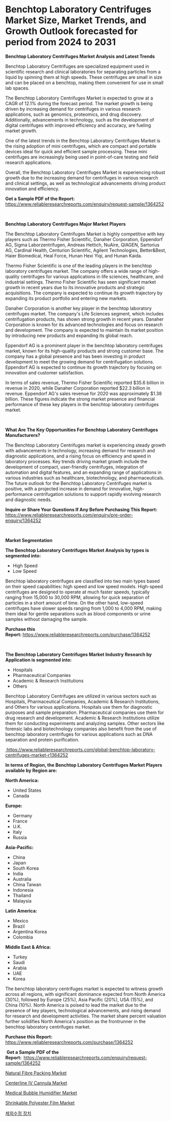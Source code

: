 <p><h1>Benchtop Laboratory Centrifuges Market Size, Market Trends, and Growth Outlook forecasted for period from 2024 to 2031</h1></p><p><strong>Benchtop Laboratory Centrifuges Market Analysis and Latest Trends</strong></p>
<p><p>Benchtop Laboratory Centrifuges are specialized equipment used in scientific research and clinical laboratories for separating particles from a liquid by spinning them at high speeds. These centrifuges are small in size and can be placed on a benchtop, making them convenient for use in small lab spaces.</p><p>The Benchtop Laboratory Centrifuges Market is expected to grow at a CAGR of 12.1% during the forecast period. The market growth is being driven by increasing demand for centrifuges in various research applications, such as genomics, proteomics, and drug discovery. Additionally, advancements in technology, such as the development of digital centrifuges with improved efficiency and accuracy, are fueling market growth.</p><p>One of the latest trends in the Benchtop Laboratory Centrifuges Market is the rising adoption of mini centrifuges, which are compact and portable devices ideal for quick and efficient sample processing. These mini centrifuges are increasingly being used in point-of-care testing and field research applications.</p><p>Overall, the Benchtop Laboratory Centrifuges Market is experiencing robust growth due to the increasing demand for centrifuges in various research and clinical settings, as well as technological advancements driving product innovation and efficiency.</p></p>
<p><strong>Get a Sample PDF of the Report:&nbsp;</strong> <a href="https://www.reliableresearchreports.com/enquiry/request-sample/1364252">https://www.reliableresearchreports.com/enquiry/request-sample/1364252</a></p>
<p>&nbsp;</p>
<p><strong>Benchtop Laboratory Centrifuges Major Market Players</strong></p>
<p><p>The Benchtop Laboratory Centrifuges Market is highly competitive with key players such as Thermo Fisher Scientific, Danaher Corporation, Eppendorf AG, Sigma Laborzentrifugen, Andreas Hettich, NuAire, QIAGEN, Sartorius AG, Cardinal Health, Centurion Scientific, Agilent Technologies, Better&Best, Haier Biomedical, Heal Force, Hunan Hexi Yiqi, and Hunan Kaida.</p><p>Thermo Fisher Scientific is one of the leading players in the benchtop laboratory centrifuges market. The company offers a wide range of high-quality centrifuges for various applications in life sciences, healthcare, and industrial settings. Thermo Fisher Scientific has seen significant market growth in recent years due to its innovative products and strategic acquisitions. The company is expected to continue its growth trajectory by expanding its product portfolio and entering new markets.</p><p>Danaher Corporation is another key player in the benchtop laboratory centrifuges market. The company's Life Sciences segment, which includes centrifugation products, has shown strong growth in recent years. Danaher Corporation is known for its advanced technologies and focus on research and development. The company is expected to maintain its market position by introducing new products and expanding its global reach.</p><p>Eppendorf AG is a prominent player in the benchtop laboratory centrifuges market, known for its high-quality products and strong customer base. The company has a global presence and has been investing in product development to meet the growing demand for centrifugation solutions. Eppendorf AG is expected to continue its growth trajectory by focusing on innovation and customer satisfaction.</p><p>In terms of sales revenue, Thermo Fisher Scientific reported $35.6 billion in revenue in 2020, while Danaher Corporation reported $22.3 billion in revenue. Eppendorf AG's sales revenue for 2020 was approximately $1.38 billion. These figures indicate the strong market presence and financial performance of these key players in the benchtop laboratory centrifuges market.</p></p>
<p>&nbsp;</p>
<p><strong>What Are The Key Opportunities For Benchtop Laboratory Centrifuges Manufacturers?</strong></p>
<p><p>The Benchtop Laboratory Centrifuges market is experiencing steady growth with advancements in technology, increasing demand for research and diagnostic applications, and a rising focus on efficiency and speed in laboratory processes. Key trends driving market growth include the development of compact, user-friendly centrifuges, integration of automation and digital features, and an expanding range of applications in various industries such as healthcare, biotechnology, and pharmaceuticals. The future outlook for the Benchtop Laboratory Centrifuges market is positive, with a projected increase in demand for innovative, high-performance centrifugation solutions to support rapidly evolving research and diagnostic needs.</p></p>
<p><strong>Inquire or Share Your Questions If Any Before Purchasing This Report:</strong> <a href="https://www.reliableresearchreports.com/enquiry/pre-order-enquiry/1364252">https://www.reliableresearchreports.com/enquiry/pre-order-enquiry/1364252</a></p>
<p>&nbsp;</p>
<p><strong>Market Segmentation</strong></p>
<p><strong>The Benchtop Laboratory Centrifuges Market Analysis by types is segmented into:</strong></p>
<p><ul><li>High Speed</li><li>Low Speed</li></ul></p>
<p><p>Benchtop laboratory centrifuges are classified into two main types based on their speed capabilities: high speed and low speed models. High-speed centrifuges are designed to operate at much faster speeds, typically ranging from 15,000 to 30,000 RPM, allowing for quick separation of particles in a short amount of time. On the other hand, low-speed centrifuges have slower speeds ranging from 1,000 to 4,000 RPM, making them ideal for gentle separations such as blood components or urine samples without damaging the sample.</p></p>
<p><strong>Purchase this Report:&nbsp;</strong><a href="https://www.reliableresearchreports.com/purchase/1364252">https://www.reliableresearchreports.com/purchase/1364252</a></p>
<p>&nbsp;</p>
<p><strong>The Benchtop Laboratory Centrifuges Market Industry Research by Application is segmented into:</strong></p>
<p><ul><li>Hospitals</li><li>Pharmaceutical Companies</li><li>Academic & Research Institutions</li><li>Others</li></ul></p>
<p><p>Benchtop Laboratory Centrifuges are utilized in various sectors such as Hospitals, Pharmaceutical Companies, Academic & Research Institutions, and Others for various applications. Hospitals use them for diagnostic purposes and sample preparation. Pharmaceutical companies use them for drug research and development. Academic & Research Institutions utilize them for conducting experiments and analyzing samples. Other sectors like forensic labs and biotechnology companies also benefit from the use of benchtop laboratory centrifuges for various applications such as DNA separation and protein purification.</p></p>
<p><a href="https://www.reliableresearchreports.com/global-benchtop-laboratory-centrifuges-market-r1364252">&nbsp;https://www.reliableresearchreports.com/global-benchtop-laboratory-centrifuges-market-r1364252</a></p>
<p><strong>In terms of Region, the Benchtop Laboratory Centrifuges Market Players available by Region are:</strong></p>
<p>
    <p> <strong> North America: </strong>
        <ul>
            <li>United States</li>
            <li>Canada</li>
        </ul>
        </p> 
    <p> <strong> Europe: </strong>
        <ul>
            <li>Germany</li>
            <li>France</li>
            <li>U.K.</li>
            <li>Italy</li>
            <li>Russia</li>
        </ul>
        </p> 
    <p> <strong> Asia-Pacific: </strong>
        <ul>
            <li>China</li>
            <li>Japan</li>
            <li>South Korea</li>
            <li>India</li>
            <li>Australia</li>
            <li>China Taiwan</li>
            <li>Indonesia</li>
            <li>Thailand</li>
            <li>Malaysia</li>
        </ul>
        </p> 
    <p> <strong> Latin America: </strong>
        <ul>
            <li>Mexico</li>
            <li>Brazil</li>
            <li>Argentina Korea</li>
            <li>Colombia</li>
        </ul>
        </p> 
    <p> <strong> Middle East & Africa: </strong>
        <ul>
            <li>Turkey</li>
            <li>Saudi</li>
            <li>Arabia</li>
            <li>UAE</li>
            <li>Korea</li>
        </ul>
    </p>
    </p>
<p><p>The benchtop laboratory centrifuges market is expected to witness growth across all regions, with significant dominance expected from North America (30%), followed by Europe (25%), Asia Pacific (20%), USA (15%), and China (10%). North America is poised to lead the market due to the presence of key players, technological advancements, and rising demand for research and development activities. The market share percent valuation further solidifies North America's position as the frontrunner in the benchtop laboratory centrifuges market.</p></p>
<p><strong>Purchase this Report: </strong><a href="https://www.reliableresearchreports.com/purchase/1364252">https://www.reliableresearchreports.com/purchase/1364252</a></p>
<p>&nbsp;<strong>Get a Sample PDF of the Report:&nbsp;&nbsp;</strong><a href="https://www.reliableresearchreports.com/enquiry/request-sample/1364252">https://www.reliableresearchreports.com/enquiry/request-sample/1364252</a></p>
<p><strong></strong></p>
<p><p><a href="https://issuu.com/reportprime-2/docs/natural-fibre-packing-market-size-2030.pptx">Natural Fibre Packing Market</a></p><p><a href="https://github.com/Sarissaschmalingtr6fz2739/Market-Research-Report-List-2/blob/main/centerline-iv-cannula-market.md">Centerline IV Cannula Market</a></p><p><a href="https://github.com/jodemen/Market-Research-Report-List-2/blob/main/medical-bubble-humidifier-market.md">Medical Bubble Humidifier Market</a></p><p><a href="https://issuu.com/reportprime-2/docs/shrinkable-polyester-film-market-size-2030.pptx">Shrinkable Polyester Film Market</a></p><p><a href="https://github.com/wallacBahrtyinger567686/Market-Research-Report-List-1/blob/main/483383447400.md">체외수정 장치</a></p></p>